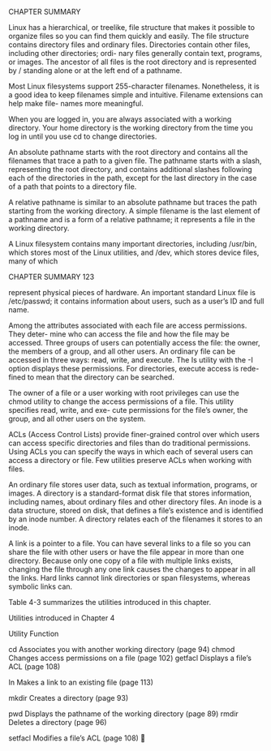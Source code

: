 CHAPTER SUMMARY

Linux has a hierarchical, or treelike, file structure that makes it possible to organize
files so you can find them quickly and easily. The file structure contains directory files
and ordinary files. Directories contain other files, including other directories; ordi-
nary files generally contain text, programs, or images. The ancestor of all files is the
root directory and is represented by / standing alone or at the left end of a pathname.

Most Linux filesystems support 255-character filenames. Nonetheless, it is a good
idea to keep filenames simple and intuitive. Filename extensions can help make file-
names more meaningful.

When you are logged in, you are always associated with a working directory. Your
home directory is the working directory from the time you log in until you use cd to
change directories.

An absolute pathname starts with the root directory and contains all the filenames
that trace a path to a given file. The pathname starts with a slash, representing the
root directory, and contains additional slashes following each of the directories in the
path, except for the last directory in the case of a path that points to a directory file.

A relative pathname is similar to an absolute pathname but traces the path starting
from the working directory. A simple filename is the last element of a pathname and
is a form of a relative pathname; it represents a file in the working directory.

A Linux filesystem contains many important directories, including /usr/bin, which
stores most of the Linux utilities, and /dev, which stores device files, many of which

 

 

CHAPTER SUMMARY 123

 

represent physical pieces of hardware. An important standard Linux file is
/etc/passwd; it contains information about users, such as a user’s ID and full name.

Among the attributes associated with each file are access permissions. They deter-
mine who can access the file and how the file may be accessed. Three groups of users
can potentially access the file: the owner, the members of a group, and all other users.
An ordinary file can be accessed in three ways: read, write, and execute. The Is utility
with the -I option displays these permissions. For directories, execute access is rede-
fined to mean that the directory can be searched.

The owner of a file or a user working with root privileges can use the chmod utility
to change the access permissions of a file. This utility specifies read, write, and exe-
cute permissions for the file’s owner, the group, and all other users on the system.

ACLs (Access Control Lists) provide finer-grained control over which users can
access specific directories and files than do traditional permissions. Using ACLs you
can specify the ways in which each of several users can access a directory or file. Few
utilities preserve ACLs when working with files.

An ordinary file stores user data, such as textual information, programs, or images.
A directory is a standard-format disk file that stores information, including names,
about ordinary files and other directory files. An inode is a data structure, stored on
disk, that defines a file’s existence and is identified by an inode number. A directory
relates each of the filenames it stores to an inode.

A link is a pointer to a file. You can have several links to a file so you can share the
file with other users or have the file appear in more than one directory. Because only
one copy of a file with multiple links exists, changing the file through any one link
causes the changes to appear in all the links. Hard links cannot link directories or
span filesystems, whereas symbolic links can.

Table 4-3 summarizes the utilities introduced in this chapter.

Utilities introduced in Chapter 4

Utility Function

cd Associates you with another working directory (page 94)
chmod Changes access permissions on a file (page 102)
getfacl Displays a file’s ACL (page 108)

In Makes a link to an existing file (page 113)

mkdir Creates a directory (page 93)

pwd Displays the pathname of the working directory (page 89)
rmdir Deletes a directory (page 96)

setfacl Modifies a file’s ACL (page 108)
